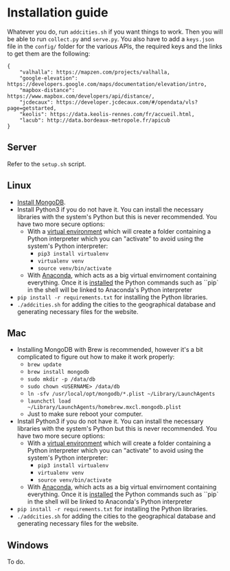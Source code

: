 # Installation guide

Whatever you do, run ``addcities.sh`` if you want things to work. Then you will be able to run ``collect.py`` and ``serve.py``. You also have to add a ``keys.json`` file in the ``config/`` folder for the various APIs, the required keys and the links to get them are the following:

	{
		"valhalla": https://mapzen.com/projects/valhalla,
		"google-elevation": https://developers.google.com/maps/documentation/elevation/intro,
		"mapbox-distance": https://www.mapbox.com/developers/api/distance/,
		"jcdecaux": https://developer.jcdecaux.com/#/opendata/vls?page=getstarted,
		"keolis": https://data.keolis-rennes.com/fr/accueil.html,
		"lacub": http://data.bordeaux-metropole.fr/apicub
	}

## Server

Refer to the ``setup.sh`` script.

## Linux

- [Install MongoDB](http://docs.mongodb.org/master/administration/install-on-linux/).
- Install Python3 if you do not have it. You can install the necessary libraries with the system's Python but this is never recommended. You have two more secure options:
	- With a [virtual environment](http://docs.python-guide.org/en/latest/dev/virtualenvs/) which will create a folder containing a Python interpreter which you can "activate" to avoid using the system's Python interpreter:
		- ``pip3 install virtualenv``
		- ``virtualenv venv``
		- ``source venv/bin/activate``
	- With [Anaconda](https://store.continuum.io/cshop/anaconda/), which acts as a big virtual envirnoment containing everything. Once it is [installed](http://docs.continuum.io/anaconda/install) the Python commands such as ``pip` in the shell will be linked to Anaconda's Python interpreter
- ``pip install -r requirements.txt`` for installing the Python libraries. 
- ``./addcities.sh`` for adding the cities to the geographical database and generating necessary files for the website.

## Mac

- Installing MongoDB with Brew is recommended, however it's a bit complicated to figure out how to make it work properly:
	- ``brew update``
	- ``brew install mongodb``
	- ``sudo mkdir -p /data/db``
	- ``sudo chown <USERNAME> /data/db``
	- ``ln -sfv /usr/local/opt/mongodb/*.plist ~/Library/LaunchAgents``
	- ``launchctl load ~/Library/LaunchAgents/homebrew.mxcl.mongodb.plist``
	- Just to make sure reboot your computer.
- Install Python3 if you do not have it. You can install the necessary libraries with the system's Python but this is never recommended. You have two more secure options:
	- With a [virtual environment](http://docs.python-guide.org/en/latest/dev/virtualenvs/) which will create a folder containing a Python interpreter which you can "activate" to avoid using the system's Python interpreter:
		- ``pip3 install virtualenv``
		- ``virtualenv venv``
		- ``source venv/bin/activate``
	- With [Anaconda](https://store.continuum.io/cshop/anaconda/), which acts as a big virtual envirnoment containing everything. Once it is [installed](http://docs.continuum.io/anaconda/install) the Python commands such as ``pip` in the shell will be linked to Anaconda's Python interpreter
- ``pip install -r requirements.txt`` for installing the Python libraries. 
- ``./addcities.sh`` for adding the cities to the geographical database and generating necessary files for the website.

## Windows

To do.